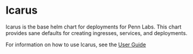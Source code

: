 # Icarus

Icarus is the base helm chart for deployments for Penn Labs. This chart provides sane defaults for creating ingresses, services, and deployments.

For information on how to use Icarus, see the [User Guide](/USER_GUIDE.md)
